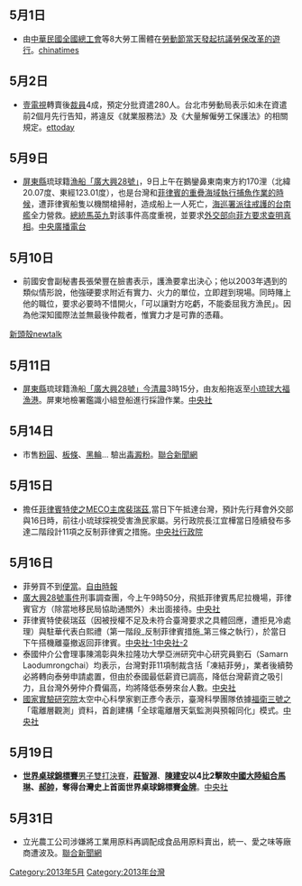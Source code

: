 <noinclude></noinclude>

## 5月1日

  - 由[中華民國全國總工會](../Page/中華民國全國總工會.md "wikilink")等8大勞工團體在[勞動節當天發起抗議勞保改革的遊行](https://zh.wikipedia.org/wiki/勞動節 "wikilink")。[chinatimes](https://web.archive.org/web/20130505221440/http://news.chinatimes.com/politics/11050202/132013050101059.html)

## 5月2日

  - [壹電視](../Page/壹電視.md "wikilink")轉賣後[裁員](../Page/裁員.md "wikilink")4成，預定分批資遣280人。台北市勞動局表示如未在資遣前2個月先行告知，將違反《就業服務法》及《大量解僱勞工保護法》的相關規定。[ettoday](http://www.ettoday.net/news/20130502/201119.htm)

## 5月9日

  - [屏東縣](../Page/屏東縣.md "wikilink")琉球籍[漁船](https://zh.wikipedia.org/wiki/漁船 "wikilink")[「廣大興28號」](../Page/廣大興28號事件.md "wikilink")，9日上午在鵝鑾鼻東南東方約170浬（北緯20.07度、東經123.01度），也是台灣和[菲律賓的重疊海域執行捕魚作業的時候](https://zh.wikipedia.org/wiki/菲律賓 "wikilink")，遭菲律賓船隻以機關槍掃射，造成船上一人死亡，[海巡署派往戒護的](https://zh.wikipedia.org/wiki/行政院海岸巡防署 "wikilink")[台南艦](../Page/台南艦.md "wikilink")全力營救。[總統](../Page/中華民國總統.md "wikilink")[馬英九](../Page/馬英九.md "wikilink")對該事件高度重視，並要求[外交部向菲方要求查明真相](../Page/中華民國外交部.md "wikilink")。[中央廣播電台](https://archive.is/20130706181115/http://news.rti.org.tw/index_newsContent.aspx?nid=423003)

## 5月10日

  - 前國安會副秘書長張榮豐在臉書表示，護漁要拿出決心；他以2003年遇到的類似情形說，他強硬要求附近有實力、火力的單位，立即趕到現場。同時賭上他的職位，要求必要時不惜開火，「可以讓對方吃虧，不能委屈我方漁民」。因為他深知國際法並無最後仲裁者，惟實力才是可靠的憑藉。

[新頭殼newtalk](http://newtalk.tw/news/2013/05/11/36345.html)

## 5月11日

  - [屏東縣](../Page/屏東縣.md "wikilink")琉球籍漁船[「廣大興28號」今清晨](../Page/廣大興28號事件.md "wikilink")3時15分，由友船拖返至[小琉球大福漁港](https://zh.wikipedia.org/wiki/小琉球 "wikilink")。屏東地檢署鑑識小組登船進行採證作業。[中央社](http://www.cna.com.tw/News/FirstNews/201305110001-1.aspx)

## 5月14日

  - 市售[粉圓](../Page/粉圓.md "wikilink")、[板條](https://zh.wikipedia.org/wiki/板條 "wikilink")、[黑輪](https://zh.wikipedia.org/wiki/黑輪 "wikilink")… 驗出[毒澱粉](https://zh.wikipedia.org/wiki/毒澱粉事件 "wikilink")。[聯合新聞網](https://web.archive.org/web/20130607143806/http://udn.com/NEWS/LIFE/LIF1/7895437.shtml)

## 5月15日

  - 擔任[菲律賓特使之MECO主席裴瑞茲](https://zh.wikipedia.org/wiki/菲律賓 "wikilink"),當日下午抵達台灣，預計先行拜會外交部與16日時，前往小琉球探視受害漁民家屬。另行政院長江宜樺當日陸續發布多達二階段計11項之反制菲律賓之措施。[中央社](https://web.archive.org/web/20131113163825/http://news.pts.org.tw/news_detail.php?NEENO=240378)[行政院](http://www.ey.gov.tw/News_Content2.aspx?n=F8BAEBE9491FC830&sms=99606AC2FCD53A3A&s=8F4DD2B28312641E)

## 5月16日

  - 菲勞買不到[便當](../Page/便當文事件.md "wikilink")。[自由時報](https://web.archive.org/web/20130607043313/http://iservice.libertytimes.com.tw/liveNews/news.php?no=808441)
  - [廣大興28號事件](../Page/廣大興28號事件.md "wikilink")刑事調查團，今上午9時50分，飛抵菲律賓馬尼拉機場，菲律賓官方（除當地移民局協助通關外）未出面接待。[中央社](http://www.cna.com.tw/News/FirstNews/201305160025-1.aspx)
  - 菲律賓特使裴瑞茲（因被授權不足及未符合臺灣要求之具體回應，遭拒見冷處理）與駐華代表白熙禮（第一階段_反制菲律賓措施_第三條之執行），於當日下午搭機離臺撤返回菲律賓。[中央社-1](http://www.cna.com.tw/News/FirstNews/201305160024-1.aspx)[中央社-2](http://www.cna.com.tw/News/FirstNews/201305160029-1.aspx)
  - 泰國仲介公會理事陳鴻彰與朱拉隆功大學亞洲研究中心研究員劉石（Samarn Laodumrongchai）均表示，台灣對菲11項制裁含括「凍結菲勞」，業者後續勢必將轉向泰勞申請處置，但由於泰國最低薪資已調高，降低台灣薪資之吸引力，且台灣外勞仲介費偏高，均將降低泰勞來台人數。[中央社](https://web.archive.org/web/20130619193412/http://www.cna.com.tw/News/aOPL/201305160183-1.aspx)
  - [國家實驗研究院](../Page/國家實驗研究院.md "wikilink")太空中心科學家劉正彥今表示，臺灣科學團隊依據[福衛三號之](https://zh.wikipedia.org/wiki/福衛三號 "wikilink")「電離層觀測」資料，首創建構「全球電離層天氣監測與預報同化」模式。[中央社](https://web.archive.org/web/20130610071325/http://www.cna.com.tw/News/aIT/201305160313-1.aspx)

## 5月19日

  - **[世界桌球錦標賽](https://zh.wikipedia.org/wiki/2013年世界桌球錦標賽 "wikilink")**[男子雙打決賽](https://zh.wikipedia.org/wiki/2013年世界桌球錦標賽－男子雙打 "wikilink")，**[莊智淵](../Page/莊智淵.md "wikilink")**、**[陳建安](../Page/陳建安.md "wikilink")**以4比2擊敗[中國大陸組合](https://zh.wikipedia.org/wiki/中華人民共和國 "wikilink")[馬琳](https://zh.wikipedia.org/wiki/馬琳 "wikilink")、[郝帥](https://zh.wikipedia.org/wiki/郝帥 "wikilink")，奪得台灣史上首面世界桌球錦標賽**[金牌](https://zh.wikipedia.org/wiki/金牌 "wikilink")**。[中央社](http://www.cna.com.tw/News/FirstNews/201305190078-1.aspx)

## 5月31日

  - 立光農工公司涉嫌將工業用原料再調配成食品用原料賣出，統一、愛之味等廠商遭波及。[聯合新聞網](https://web.archive.org/web/20130607124322/http://udn.com/NEWS/NATIONAL/NATS2/7934261.shtml)

[Category:2013年5月](https://zh.wikipedia.org/wiki/Category:2013年5月 "wikilink") [Category:2013年台灣](https://zh.wikipedia.org/wiki/Category:2013年台灣 "wikilink")